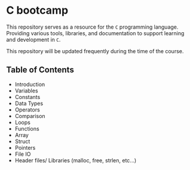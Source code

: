 # C bootcamp

This repository serves as a resource for the `C` programming language. Providing various tools, libraries, and documentation to support learning and development in `C`.
    
This repository will be updated frequently during the time of the course.    
 
## Table of Contents

- Introduction
- Variables
- Constants
- Data Types
- Operators
- Comparison
- Loops
- Functions
- Array
- Struct
- Pointers
- File IO
- Header files/ Libraries (malloc, free, strlen, etc...)
